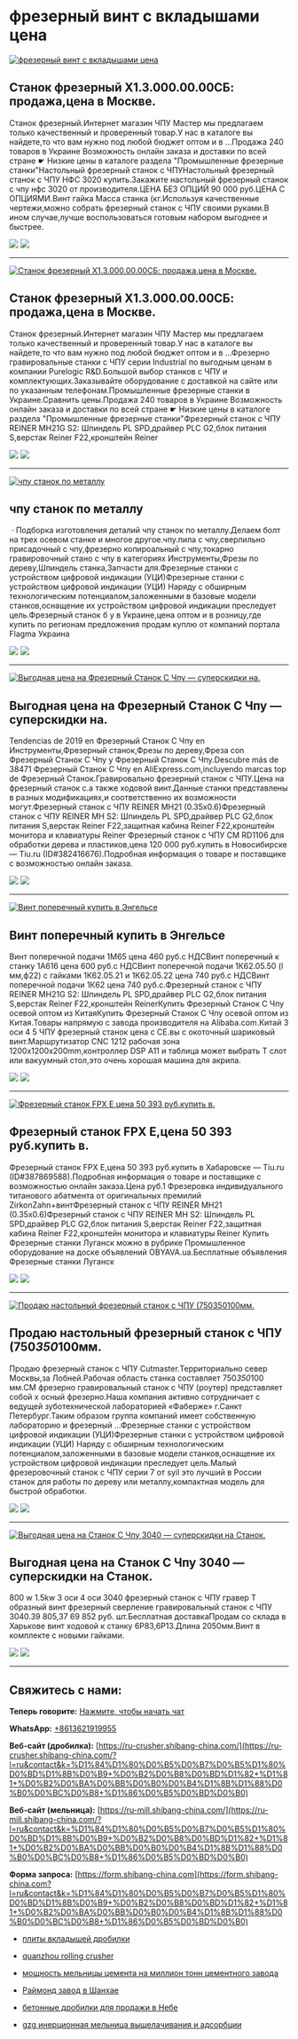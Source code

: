 # фрезерный винт с вкладышами цена

<a href="https://swt.shibang-china.com/?l=ru&img&k=%D1%84%D1%80%D0%B5%D0%B7%D0%B5%D1%80%D0%BD%D1%8B%D0%B9+%D0%B2%D0%B8%D0%BD%D1%82+%D1%81+%D0%B2%D0%BA%D0%BB%D0%B0%D0%B4%D1%8B%D1%88%D0%B0%D0%BC%D0%B8+%D1%86%D0%B5%D0%BD%D0%B0" target="_blank">![фрезерный винт с вкладышами цена](http://static.shibang-china.com/all-800x300/606.jpg)</a>

## Станок фрезерный X1.3.000.00.00СБ: продажа,цена в Москве.
Станок фрезерный.Интернет магазин ЧПУ Мастер мы предлагаем только качественный и проверенный товар.У нас в каталоге вы найдете,то что вам нужно под любой бюджет оптом и в …Продажа 240 товаров в Украине Возможность онлайн заказа и доставки по всей стране ☛ Низкие цены в каталоге раздела &quot;Промышленные фрезерные станки&quot;Настольный фрезерный станок с ЧПУНастольный фрезерный станок с ЧПУ НФС 3020 купить.Закажите настольный фрезерный станок с чпу нфс 3020 от производителя.ЦЕНА БЕЗ ОПЦИЙ 90 000 руб.ЦЕНА С ОПЦИЯМИ.Винт гайка Масса станка (кг.Используя качественные чертежи,можно собрать фрезерный станок с ЧПУ своими руками.В ином случае,лучше воспользоваться готовым набором выгоднее и быстрее.


<a href="https://whatsapp.shibangsoft.com/WhatsApp.php" target="_blank" title="WhatsApp">![](http://static.shibang-china.com/icon/whatsapp.png)</a> <a href="https://swt.shibang-china.com/?l=ru&icon&k=%D1%84%D1%80%D0%B5%D0%B7%D0%B5%D1%80%D0%BD%D1%8B%D0%B9+%D0%B2%D0%B8%D0%BD%D1%82+%D1%81+%D0%B2%D0%BA%D0%BB%D0%B0%D0%B4%D1%8B%D1%88%D0%B0%D0%BC%D0%B8+%D1%86%D0%B5%D0%BD%D0%B0" target="_blank">![](http://static.shibang-china.com/icon/chat-ru.png)</a>

---

<a href="https://swt.shibang-china.com/?l=ru&img&k=%D1%84%D1%80%D0%B5%D0%B7%D0%B5%D1%80%D0%BD%D1%8B%D0%B9+%D0%B2%D0%B8%D0%BD%D1%82+%D1%81+%D0%B2%D0%BA%D0%BB%D0%B0%D0%B4%D1%8B%D1%88%D0%B0%D0%BC%D0%B8+%D1%86%D0%B5%D0%BD%D0%B0" target="_blank">![Станок фрезерный X1.3.000.00.00СБ: продажа,цена в Москве.](http://static.shibang-china.com/all-800x300/88.jpg)</a>

## Станок фрезерный X1.3.000.00.00СБ: продажа,цена в Москве.
Станок фрезерный.Интернет магазин ЧПУ Мастер мы предлагаем только качественный и проверенный товар.У нас в каталоге вы найдете,то что вам нужно под любой бюджет оптом и в …Фрезерно гравировальные станки с ЧПУ серии Industrial по выгодным ценам в компании Purelogic R&amp;D.Большой выбор станков с ЧПУ и комплектующих.Заказывайте оборудование с доставкой на сайте или по указанным телефонам.Промышленные фрезерные станки в Украине.Сравнить цены.Продажа 240 товаров в Украине Возможность онлайн заказа и доставки по всей стране ☛ Низкие цены в каталоге раздела &quot;Промышленные фрезерные станки&quot;Фрезерный станок с ЧПУ REINER MH21G S2: Шпиндель PL SPD,драйвер PLC G2,блок питания S,верстак Reiner F22,кронштейн Reiner


<a href="https://whatsapp.shibangsoft.com/WhatsApp.php" target="_blank" title="WhatsApp">![](http://static.shibang-china.com/icon/whatsapp.png)</a> <a href="https://swt.shibang-china.com/?l=ru&icon&k=%D1%84%D1%80%D0%B5%D0%B7%D0%B5%D1%80%D0%BD%D1%8B%D0%B9+%D0%B2%D0%B8%D0%BD%D1%82+%D1%81+%D0%B2%D0%BA%D0%BB%D0%B0%D0%B4%D1%8B%D1%88%D0%B0%D0%BC%D0%B8+%D1%86%D0%B5%D0%BD%D0%B0" target="_blank">![](http://static.shibang-china.com/icon/chat-ru.png)</a>

---

<a href="https://swt.shibang-china.com/?l=ru&img&k=%D1%84%D1%80%D0%B5%D0%B7%D0%B5%D1%80%D0%BD%D1%8B%D0%B9+%D0%B2%D0%B8%D0%BD%D1%82+%D1%81+%D0%B2%D0%BA%D0%BB%D0%B0%D0%B4%D1%8B%D1%88%D0%B0%D0%BC%D0%B8+%D1%86%D0%B5%D0%BD%D0%B0" target="_blank">![чпу станок по металлу](http://static.shibang-china.com/all-800x300/1171.jpg)</a>

## чпу станок по металлу
&nbsp;&#0183;&#32;Подборка изготовления деталий чпу станок по металлу.Делаем болт на трех осевом станке и многое другое.чпу.пила с чпу,сверлильно присадочный с чпу,фрезерно копироальный с чпу,токарно гравировочный стано с чпу в категориях Инструменты,Фрезы по дереву,Шпиндель станка,Запчасти для.Фрезерные станки с устройством цифровой индикации (УЦИ)Фрезерные станки с устройством цифровой индикации (УЦИ) Наряду с обширным технологическим потенциалом,заложенными в базовые модели станков,оснащение их устройством цифровой индикации преследует цель.Фрезерный станок б у в Украине,цена оптом и в розницу,где купить по регионам предложения продам куплю от компаний портала Flagma Украина


<a href="https://whatsapp.shibangsoft.com/WhatsApp.php" target="_blank" title="WhatsApp">![](http://static.shibang-china.com/icon/whatsapp.png)</a> <a href="https://swt.shibang-china.com/?l=ru&icon&k=%D1%84%D1%80%D0%B5%D0%B7%D0%B5%D1%80%D0%BD%D1%8B%D0%B9+%D0%B2%D0%B8%D0%BD%D1%82+%D1%81+%D0%B2%D0%BA%D0%BB%D0%B0%D0%B4%D1%8B%D1%88%D0%B0%D0%BC%D0%B8+%D1%86%D0%B5%D0%BD%D0%B0" target="_blank">![](http://static.shibang-china.com/icon/chat-ru.png)</a>

---

<a href="https://swt.shibang-china.com/?l=ru&img&k=%D1%84%D1%80%D0%B5%D0%B7%D0%B5%D1%80%D0%BD%D1%8B%D0%B9+%D0%B2%D0%B8%D0%BD%D1%82+%D1%81+%D0%B2%D0%BA%D0%BB%D0%B0%D0%B4%D1%8B%D1%88%D0%B0%D0%BC%D0%B8+%D1%86%D0%B5%D0%BD%D0%B0" target="_blank">![Выгодная цена на Фрезерный Станок С Чпу — суперскидки на.](http://static.shibang-china.com/all-800x300/976.jpg)</a>

## Выгодная цена на Фрезерный Станок С Чпу — суперскидки на.
Tendencias de 2019 en Фрезерный Станок С Чпу en Инструменты,Фрезерный станок,Фрезы по дереву,Фреза con Фрезерный Станок С Чпу y Фрезерный Станок С Чпу.Descubre m&#225;s de 38471 Фрезерный Станок С Чпу en AliExpress.com,incluyendo marcas top de Фрезерный Станок.Гравировально фрезерный станок с ЧПУ.Цена на фрезерный станок с.а также ходовой винт.Данные станки представлены в разных модификациях,и соответственно их возможности могут.Фрезерный станок с ЧПУ REINER MH21 (0.35x0.6)Фрезерный станок с ЧПУ REINER MH S2: Шпиндель PL SPD,драйвер PLC G2,блок питания S,верстак Reiner F22,защитная кабина Reiner F22,кронштейн монитора и клавиатуры Reiner Фрезерный станок с ЧПУ CM RD1106 для обработки дерева и пластиков,цена 120 000 руб.купить в Новосибирске — Tiu.ru (ID#382416676).Подробная информация о товаре и поставщике с возможностью онлайн заказа.


<a href="https://whatsapp.shibangsoft.com/WhatsApp.php" target="_blank" title="WhatsApp">![](http://static.shibang-china.com/icon/whatsapp.png)</a> <a href="https://swt.shibang-china.com/?l=ru&icon&k=%D1%84%D1%80%D0%B5%D0%B7%D0%B5%D1%80%D0%BD%D1%8B%D0%B9+%D0%B2%D0%B8%D0%BD%D1%82+%D1%81+%D0%B2%D0%BA%D0%BB%D0%B0%D0%B4%D1%8B%D1%88%D0%B0%D0%BC%D0%B8+%D1%86%D0%B5%D0%BD%D0%B0" target="_blank">![](http://static.shibang-china.com/icon/chat-ru.png)</a>

---

<a href="https://swt.shibang-china.com/?l=ru&img&k=%D1%84%D1%80%D0%B5%D0%B7%D0%B5%D1%80%D0%BD%D1%8B%D0%B9+%D0%B2%D0%B8%D0%BD%D1%82+%D1%81+%D0%B2%D0%BA%D0%BB%D0%B0%D0%B4%D1%8B%D1%88%D0%B0%D0%BC%D0%B8+%D1%86%D0%B5%D0%BD%D0%B0" target="_blank">![Винт поперечный купить в Энгельсе](http://static.shibang-china.com/all-800x300/1194.jpg)</a>

## Винт поперечный купить в Энгельсе
Винт поперечной подачи 1М65 цена 460 руб.с НДСВинт поперечный к станку 1А616 цена 600 руб.с НДСВинт поперечной подачи 1К62.05.50 (l мм,ф22) с гайками 1К62.05.21 и 1К62.05.22 цена 740 руб.с НДСВинт поперечной подачи 1К62 цена 740 руб.с.Фрезерный станок с ЧПУ REINER MH21G S2: Шпиндель PL SPD,драйвер PLC G2,блок питания S,верстак Reiner F22,кронштейн ReinerКупить Фрезерный Станок С Чпу осевой оптом из КитаяКупить Фрезерный Станок С Чпу осевой оптом из Китая.Товары напрямую с завода производителя на Alibaba.com.Китай 3 оси 4 5 ЧПУ фрезерный станок цена с CE.вы с окоточный шариковый винт.Маршрутизатор CNC 1212 рабочая зона 1200x1200x200mm,контроллер DSP A11 и таблица может выбрать T слот или вакуумный стол,это очень хорошая машина для акрила.


<a href="https://whatsapp.shibangsoft.com/WhatsApp.php" target="_blank" title="WhatsApp">![](http://static.shibang-china.com/icon/whatsapp.png)</a> <a href="https://swt.shibang-china.com/?l=ru&icon&k=%D1%84%D1%80%D0%B5%D0%B7%D0%B5%D1%80%D0%BD%D1%8B%D0%B9+%D0%B2%D0%B8%D0%BD%D1%82+%D1%81+%D0%B2%D0%BA%D0%BB%D0%B0%D0%B4%D1%8B%D1%88%D0%B0%D0%BC%D0%B8+%D1%86%D0%B5%D0%BD%D0%B0" target="_blank">![](http://static.shibang-china.com/icon/chat-ru.png)</a>

---

<a href="https://swt.shibang-china.com/?l=ru&img&k=%D1%84%D1%80%D0%B5%D0%B7%D0%B5%D1%80%D0%BD%D1%8B%D0%B9+%D0%B2%D0%B8%D0%BD%D1%82+%D1%81+%D0%B2%D0%BA%D0%BB%D0%B0%D0%B4%D1%8B%D1%88%D0%B0%D0%BC%D0%B8+%D1%86%D0%B5%D0%BD%D0%B0" target="_blank">![Фрезерный станок FPX Е,цена 50 393 руб.купить в.](http://static.shibang-china.com/all-800x300/1004.jpg)</a>

## Фрезерный станок FPX Е,цена 50 393 руб.купить в.
Фрезерный станок FPX Е,цена 50 393 руб.купить в Хабаровске — Tiu.ru (ID#387869588).Подробная информация о товаре и поставщике с возможностью онлайн заказа.Цена руб.1 Фрезеровка индивидуального титанового абатмента от оригинальных премилий ZirkonZahn+винтФрезерный станок с ЧПУ REINER MH21 (0.35x0.6)Фрезерный станок с ЧПУ REINER MH S2: Шпиндель PL SPD,драйвер PLC G2,блок питания S,верстак Reiner F22,защитная кабина Reiner F22,кронштейн монитора и клавиатуры Reiner Купить Фрезерные станки Луганск можно в рубрике Промышленное оборудование на доске объявлений OBYAVA.ua.Бесплатные объявления Фрезерные станки Луганск


<a href="https://whatsapp.shibangsoft.com/WhatsApp.php" target="_blank" title="WhatsApp">![](http://static.shibang-china.com/icon/whatsapp.png)</a> <a href="https://swt.shibang-china.com/?l=ru&icon&k=%D1%84%D1%80%D0%B5%D0%B7%D0%B5%D1%80%D0%BD%D1%8B%D0%B9+%D0%B2%D0%B8%D0%BD%D1%82+%D1%81+%D0%B2%D0%BA%D0%BB%D0%B0%D0%B4%D1%8B%D1%88%D0%B0%D0%BC%D0%B8+%D1%86%D0%B5%D0%BD%D0%B0" target="_blank">![](http://static.shibang-china.com/icon/chat-ru.png)</a>

---

<a href="https://swt.shibang-china.com/?l=ru&img&k=%D1%84%D1%80%D0%B5%D0%B7%D0%B5%D1%80%D0%BD%D1%8B%D0%B9+%D0%B2%D0%B8%D0%BD%D1%82+%D1%81+%D0%B2%D0%BA%D0%BB%D0%B0%D0%B4%D1%8B%D1%88%D0%B0%D0%BC%D0%B8+%D1%86%D0%B5%D0%BD%D0%B0" target="_blank">![Продаю настольный фрезерный станок с ЧПУ (750*350*100мм.](http://static.shibang-china.com/all-800x300/285.jpg)</a>

## Продаю настольный фрезерный станок с ЧПУ (750*350*100мм.
Продаю фрезерный станок с ЧПУ Cutmaster.Территориально север Москвы,за Лобней.Рабочая область станка составляет 750*350*100 мм.CM фрезерно гравировальный станок с ЧПУ (роутер) представляет собой х осный фрезерно.Наша компания активно сотрудничает с ведущей зуботехнической лабораторией &#171;Фаберже&#187; г.Санкт Петербург.Таким образом группа компаний имеет собственную лабораторию и фрезерный …Фрезерные станки с устройством цифровой индикации (УЦИ)Фрезерные станки с устройством цифровой индикации (УЦИ) Наряду с обширным технологическим потенциалом,заложенными в базовые модели станков,оснащение их устройством цифровой индикации преследует цель.Малый фрезеровочный станок с ЧПУ серии 7 от syil это лучший в России станок для работы по дереву или металлу,компактная модель для быстрой обработки.


<a href="https://whatsapp.shibangsoft.com/WhatsApp.php" target="_blank" title="WhatsApp">![](http://static.shibang-china.com/icon/whatsapp.png)</a> <a href="https://swt.shibang-china.com/?l=ru&icon&k=%D1%84%D1%80%D0%B5%D0%B7%D0%B5%D1%80%D0%BD%D1%8B%D0%B9+%D0%B2%D0%B8%D0%BD%D1%82+%D1%81+%D0%B2%D0%BA%D0%BB%D0%B0%D0%B4%D1%8B%D1%88%D0%B0%D0%BC%D0%B8+%D1%86%D0%B5%D0%BD%D0%B0" target="_blank">![](http://static.shibang-china.com/icon/chat-ru.png)</a>

---

<a href="https://swt.shibang-china.com/?l=ru&img&k=%D1%84%D1%80%D0%B5%D0%B7%D0%B5%D1%80%D0%BD%D1%8B%D0%B9+%D0%B2%D0%B8%D0%BD%D1%82+%D1%81+%D0%B2%D0%BA%D0%BB%D0%B0%D0%B4%D1%8B%D1%88%D0%B0%D0%BC%D0%B8+%D1%86%D0%B5%D0%BD%D0%B0" target="_blank">![Выгодная цена на Станок С Чпу 3040 — суперскидки на Станок.](http://static.shibang-china.com/all-800x300/1347.jpg)</a>

## Выгодная цена на Станок С Чпу 3040 — суперскидки на Станок.
800 w 1.5kw 3 оси 4 оси 3040 фрезерный станок с ЧПУ гравер Т образный винт фрезерный сверление гравировальный станок с ЧПУ 3040.39 805,37 69 852 руб. шт.Бесплатная доставкаПродам со склада в Харькове винт ходовой к станку 6Р83,6Р13.Длина 2050мм.Винт в комплекте с новыми гайками.

<a href="https://whatsapp.shibangsoft.com/WhatsApp.php" target="_blank" title="WhatsApp">![](http://static.shibang-china.com/icon/whatsapp.png)</a> <a href="https://swt.shibang-china.com/?l=ru&icon&k=%D1%84%D1%80%D0%B5%D0%B7%D0%B5%D1%80%D0%BD%D1%8B%D0%B9+%D0%B2%D0%B8%D0%BD%D1%82+%D1%81+%D0%B2%D0%BA%D0%BB%D0%B0%D0%B4%D1%8B%D1%88%D0%B0%D0%BC%D0%B8+%D1%86%D0%B5%D0%BD%D0%B0" target="_blank">![](http://static.shibang-china.com/icon/chat-ru.png)</a>

---
## Свяжитесь с нами:

**Теперь говорите:** [Нажмите, чтобы начать чат](https://swt.shibang-china.com?l=ru&contact&k=%D1%84%D1%80%D0%B5%D0%B7%D0%B5%D1%80%D0%BD%D1%8B%D0%B9+%D0%B2%D0%B8%D0%BD%D1%82+%D1%81+%D0%B2%D0%BA%D0%BB%D0%B0%D0%B4%D1%8B%D1%88%D0%B0%D0%BC%D0%B8+%D1%86%D0%B5%D0%BD%D0%B0)

**WhatsApp:**  [+8613621919955](https://whatsapp.shibangsoft.com/WhatsApp.php)

**Веб-сайт (дробилка):** [https://ru-crusher.shibang-china.com/](https://ru-crusher.shibang-china.com/?l=ru&contact&k=%D1%84%D1%80%D0%B5%D0%B7%D0%B5%D1%80%D0%BD%D1%8B%D0%B9+%D0%B2%D0%B8%D0%BD%D1%82+%D1%81+%D0%B2%D0%BA%D0%BB%D0%B0%D0%B4%D1%8B%D1%88%D0%B0%D0%BC%D0%B8+%D1%86%D0%B5%D0%BD%D0%B0)

**Веб-сайт (мельница):** [https://ru-mill.shibang-china.com/](https://ru-mill.shibang-china.com/?l=ru&contact&k=%D1%84%D1%80%D0%B5%D0%B7%D0%B5%D1%80%D0%BD%D1%8B%D0%B9+%D0%B2%D0%B8%D0%BD%D1%82+%D1%81+%D0%B2%D0%BA%D0%BB%D0%B0%D0%B4%D1%8B%D1%88%D0%B0%D0%BC%D0%B8+%D1%86%D0%B5%D0%BD%D0%B0)

**Форма запроса:** [https://form.shibang-china.com](https://form.shibang-china.com?l=ru&contact&k=%D1%84%D1%80%D0%B5%D0%B7%D0%B5%D1%80%D0%BD%D1%8B%D0%B9+%D0%B2%D0%B8%D0%BD%D1%82+%D1%81+%D0%B2%D0%BA%D0%BB%D0%B0%D0%B4%D1%8B%D1%88%D0%B0%D0%BC%D0%B8+%D1%86%D0%B5%D0%BD%D0%B0)

* [плиты вкладышей дробилки](../123/%D0%BF%D0%BB%D0%B8%D1%82%D1%8B%20%D0%B2%D0%BA%D0%BB%D0%B0%D0%B4%D1%8B%D1%88%D0%B5%D0%B9%20%D0%B4%D1%80%D0%BE%D0%B1%D0%B8%D0%BB%D0%BA%D0%B8.md)

* [quanzhou rolling crusher](../121/quanzhou%20rolling%20crusher.md)

* [мощность мельницы цемента на миллион тонн цементного завода](../124/%D0%BC%D0%BE%D1%89%D0%BD%D0%BE%D1%81%D1%82%D1%8C%20%D0%BC%D0%B5%D0%BB%D1%8C%D0%BD%D0%B8%D1%86%D1%8B%20%D1%86%D0%B5%D0%BC%D0%B5%D0%BD%D1%82%D0%B0%20%D0%BD%D0%B0%20%D0%BC%D0%B8%D0%BB%D0%BB%D0%B8%D0%BE%D0%BD%20%D1%82%D0%BE%D0%BD%D0%BD%20%D1%86%D0%B5%D0%BC%D0%B5%D0%BD%D1%82%D0%BD%D0%BE%D0%B3%D0%BE%20%D0%B7%D0%B0%D0%B2%D0%BE%D0%B4%D0%B0.md)

* [Раймонд завод в Шанхае](../124/%D0%A0%D0%B0%D0%B9%D0%BC%D0%BE%D0%BD%D0%B4%20%D0%B7%D0%B0%D0%B2%D0%BE%D0%B4%20%D0%B2%20%D0%A8%D0%B0%D0%BD%D1%85%D0%B0%D0%B5.md)

* [бетонные дробилки для продажи в Небе](../122/%D0%B1%D0%B5%D1%82%D0%BE%D0%BD%D0%BD%D1%8B%D0%B5%20%D0%B4%D1%80%D0%BE%D0%B1%D0%B8%D0%BB%D0%BA%D0%B8%20%D0%B4%D0%BB%D1%8F%20%D0%BF%D1%80%D0%BE%D0%B4%D0%B0%D0%B6%D0%B8%20%D0%B2%20%D0%9D%D0%B5%D0%B1%D0%B5.md)

* [gzg инерционная мельница выщелачивания и адсорбции](../124/gzg%20%D0%B8%D0%BD%D0%B5%D1%80%D1%86%D0%B8%D0%BE%D0%BD%D0%BD%D0%B0%D1%8F%20%D0%BC%D0%B5%D0%BB%D1%8C%D0%BD%D0%B8%D1%86%D0%B0%20%D0%B2%D1%8B%D1%89%D0%B5%D0%BB%D0%B0%D1%87%D0%B8%D0%B2%D0%B0%D0%BD%D0%B8%D1%8F%20%D0%B8%20%D0%B0%D0%B4%D1%81%D0%BE%D1%80%D0%B1%D1%86%D0%B8%D0%B8.md)